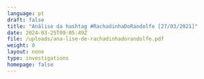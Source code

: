 ```yaml
---
language: pt
draft: false
title: "Análise da hashtag #RachadinhaDoRandolfe [27/03/2021]"
date: 2024-03-25T09:05:49Z
file: /uploads/ana-lise-de-rachadinhadorandolfe.pdf
weight: 0
layout: none
type: investigations
homepage: false
---
```

